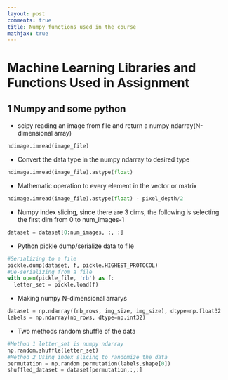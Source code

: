 ```yaml
---
layout: post
comments: true
title: Numpy functions used in the course
mathjax: true
---
```


# Machine Learning Libraries and Functions Used in Assignment

## 1 Numpy and some python

  * scipy reading an image from file and return a numpy ndarray(N-dimensional array)

```Python
ndimage.imread(image_file)
```

  * Convert the data type in the numpy ndarray to desired type

```python
ndimage.imread(image_file).astype(float)
```

  * Mathematic operation to every element in the vector or matrix

```python
ndimage.imread(image_file).astype(float) - pixel_depth/2
```

  * Numpy index slicing, since there are 3 dims, the following is selecting the first dim from 0 to num_images-1

```python
dataset = dataset[0:num_images, :, :]
```

  * Python pickle dump/serialize data to file

```python
#Serializing to a file
pickle.dump(dataset, f, pickle.HIGHEST_PROTOCOL)
#De-serializing from a file
with open(pickle_file, 'rb') as f:
  letter_set = pickle.load(f)
```

  * Making numpy N-dimensional arrarys

```python
dataset = np.ndarray((nb_rows, img_size, img_size), dtype=np.float32
labels = np.ndarray(nb_rows, dtype=np.int32)
```

  * Two methods random shuffle of the data

```python
#Method 1 letter_set is numpy ndarray
np.random.shuffle(letter_set)
#Method 2 Using index slicing to randomize the data
permutation = np.random.permutation(labels.shape[0])
shuffled_dataset = dataset[permutation,:,:]
```
